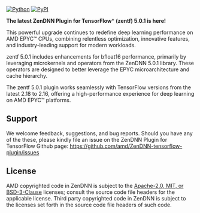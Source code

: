 [![Python](https://img.shields.io/pypi/pyversions/tensorflow.svg?style=plastic)](https://badge.fury.io/py/zentf)
[![PyPI](https://badge.fury.io/py/tensorflow.svg)](https://badge.fury.io/py/zentf)

**The latest ZenDNN Plugin for TensorFlow*** **(zentf) 5.0.1 is here!**

This powerful upgrade continues to redefine deep learning performance on AMD EPYC™ CPUs, combining relentless optimization, innovative features, and industry-leading support for modern workloads.

zentf 5.0.1 includes enhancements for bfloat16 performance, primarily by leveraging microkernels and operators from the ZenDNN 5.0.1 library. These operators are designed to better leverage the EPYC microarchitecture and cache hierarchy.

The zentf 5.0.1 plugin works seamlessly with TensorFlow versions from the latest 2.18 to 2.16, offering a high-performance experience for deep learning on AMD EPYC™ platforms.

## Support

We welcome feedback, suggestions, and bug reports. Should you have any of the these, please kindly file an issue on the ZenDNN Plugin for TensorFlow Github page: https://github.com/amd/ZenDNN-tensorflow-plugin/issues

## License

AMD copyrighted code in ZenDNN is subject to the [Apache-2.0, MIT, or BSD-3-Clause](https://github.com/amd/ZenDNN-tensorflow-plugin/blob/main/LICENSE) licenses; consult the source code file headers for the applicable license. Third party copyrighted code in ZenDNN is subject to the licenses set forth in the source code file headers of such code.

